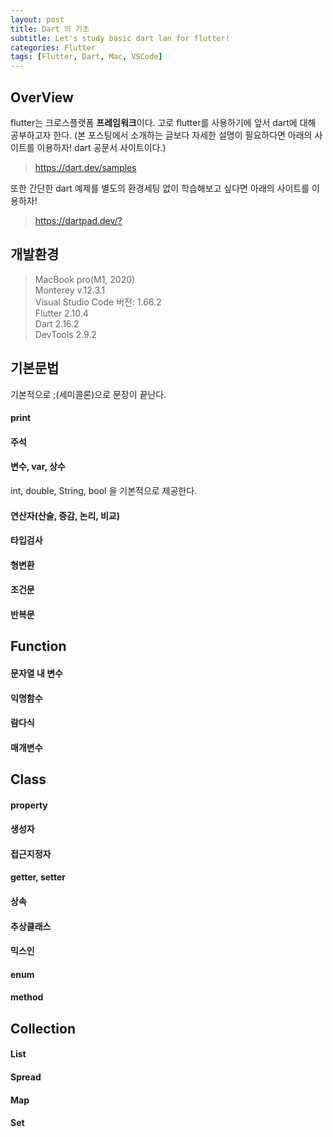 ```yaml
---
layout: post
title: Dart 의 기초
subtitle: Let's study basic dart lan for flutter!
categories: Flutter
tags: [Flutter, Dart, Mac, VSCode]
---
```

## OverView ##
flutter는 크로스플랫폼 **프레임워크**이다. 고로 flutter를 사용하기에 앞서 dart에 대해 공부하고자 한다.
(본 포스팅에서 소개하는 글보다 자세한 설명이 필요하다면 아래의 사이트를 이용하자! dart 공문서 사이트이다.)
> <https://dart.dev/samples>

또한 간단한 dart 예제를 별도의 환경세팅 없이 학습해보고 싶다면 아래의 사이트를 이용하자! 
> <https://dartpad.dev/?>

## 개발환경 ##
> MacBook pro(M1, 2020)  
> Monterey v.12.3.1  
> Visual Studio Code 버전: 1.66.2  
> Flutter 2.10.4  
> Dart 2.16.2  
> DevTools 2.9.2  
  
## 기본문법 ##
기본적으로 ;(세미콜론)으로 문장이 끝난다.
#### print ####
<script src="https://gist.github.com/knhsnaptag/b5fe3b3f10b8f29ae85f7dab33c307c7.js"></script>  
#### 주석 ####
<script src="https://gist.github.com/pausacoffee/6cad4851b7174da4f06fb9ed69b80ae3.js"></script>  
#### 변수, var, 상수 ####
int, double, String, bool 을 기본적으로 제공한다.  
<script src="https://gist.github.com/knhsnaptag/30c1459fbb5726684cb823fd6cb09917.js"></script>  
#### 연산자(산술, 증감, 논리, 비교) ####
<script src="https://gist.github.com/knhsnaptag/f068fec6ed67f41afa9281648ae4d5ed.js"></script>
#### 타입검사 ####
#### 형변환 ####
#### 조건문 ####
#### 반복문 ####
  
## Function ##
#### 문자열 내 변수 ####
#### 익명함수 ####
#### 람다식 ####
#### 매개변수 ####

## Class ##
#### property ####
#### 생성자 ####
#### 접근지정자 ####
#### getter, setter ####
#### 상속 ####
#### 추상클래스 ####
#### 믹스인 ####
#### enum ####
#### method ####
  
## Collection ##
#### List ####
#### Spread ####
#### Map ####
#### Set ####
